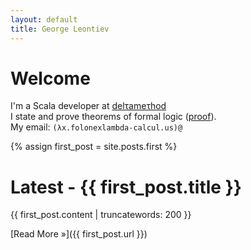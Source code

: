 ```yaml
---
layout: default
title: George Leontiev
---
```



# Welcome #

I'm a Scala developer at <a href="http://deltamethod.com/">delτameτhod</a><br />
I state and prove theorems of formal logic ([proof](http://en.wikipedia.org/wiki/Curry%E2%80%93Howard_correspondence)).<br />
My email: `(λx.folonexlambda-calcul.us)@`

{% assign first_post = site.posts.first %}

# Latest - {{ first_post.title }} #

{{ first_post.content | truncatewords: 200 }}


[Read More &raquo;]({{ first_post.url }})




